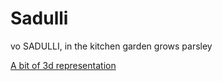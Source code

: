 # Sadulli
vo SADULLI, in the kitchen garden grows parsley

[A bit of 3d representation](https://a360.co/2qE0Xlw)
